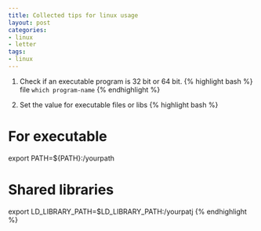 ```yaml
---
title: Collected tips for linux usage
layout: post
categories:
- linux
- letter
tags:
- linux
---
```


1. Check if an executable program is 32 bit or 64 bit.
{% highlight bash %}
file `which program-name`
{% endhighlight %}

2. Set the value for executable files or libs
{% highlight bash %}
# For executable
export PATH=${PATH}:/yourpath
# Shared libraries
export LD_LIBRARY_PATH=$LD_LIBRARY_PATH:/yourpatj
{% endhighlight %}

